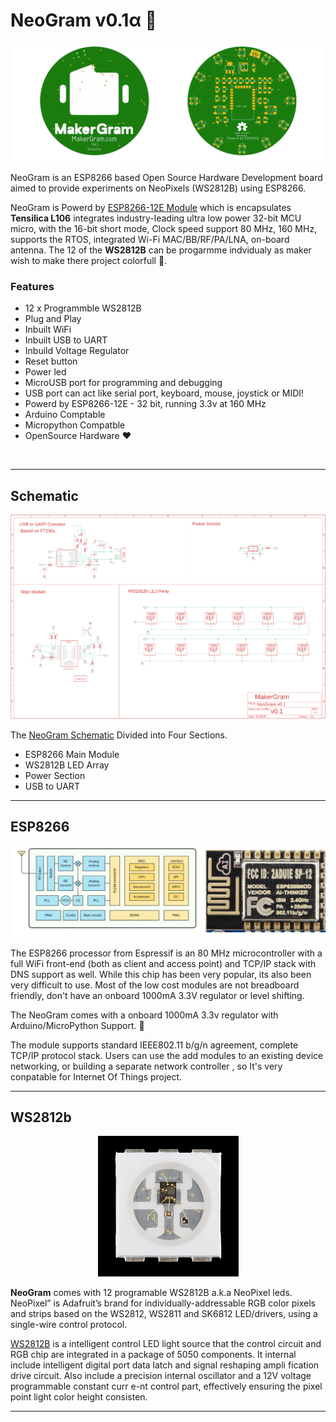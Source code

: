 
# NeoGram v0.1α 🎨
![NeoGram](Resource/Images/NeoGram.png)

NeoGram is an ESP8266 based Open Source Hardware  Development board aimed to provide experiments on NeoPixels (WS2812B) using ESP8266. 


NeoGram is Powerd by [ESP8266-12E Module](Documents/ESP12E-Datasheet.pdf) which is encapsulates <b>Tensilica L106</b> integrates industry-leading ultra low power 32-bit MCU micro, with the 16-bit short mode,
Clock speed support 80 MHz, 160 MHz, supports the RTOS, integrated Wi-Fi MAC/BB/RF/PA/LNA, on-board antenna. The 12 of the  <b>WS2812B</b> can be progarmme indvidualy as maker wish to make there project colorfull 🌈.  


###  Features 

* 12 x Programmble WS2812B
* Plug and Play
* Inbuilt WiFi
* Inbuilt USB to UART
* Inbuild Voltage Regulator
* Reset button
* Power led
* MicroUSB port for programming and debugging 
* USB port can act like serial port, keyboard, mouse, joystick or MIDI!
* Powerd by ESP8266-12E - 32 bit, running 3.3v at 160 MHz
* Arduino Comptable 
* Micropython Compatble
* OpenSource Hardware ❤️

<br>


<hr>

## Schematic 

<p align="center">
  <img src="Resource/Images/schematic.png" />
</p>

The [NeoGram Schematic](Hardware) Divided into Four Sections.

* ESP8266 Main Module
* WS2812B LED Array
* Power Section
* USB to UART



<hr>

## ESP8266

<p align="center">
  <img src="Resource/Images/esp12e.png" />
</p>


The ESP8266 processor from Espressif is an 80 MHz microcontroller with a full WiFi front-end (both as client and access point) and TCP/IP stack with DNS support as well. While this chip has been very popular, its also been very difficult to use. Most of the low cost modules are not breadboard friendly, don't have an onboard 1000mA 3.3V regulator or level shifting.

The NeoGram comes with a onboard 1000mA 3.3v regulator with Arduino/MicroPython Support. 🎉

The module supports standard IEEE802.11 b/g/n agreement, complete TCP/IP protocol stack. Users can use the
add modules to an existing device networking, or building a separate network controller , so It's very conpatable for Internet Of Things project. 


<hr>

## WS2812b  

<p align="center">
  <img src="Resource/Images/ws2812b.jpg" />
</p>

<b>NeoGram</b> comes with 12 programable WS2812B a.k.a NeoPixel leds. NeoPixel” is Adafruit’s brand for individually-addressable RGB color pixels and strips based on the WS2812, WS2811 and SK6812 LED/drivers, using a single-wire control protocol. 

[WS2812B](Documents/WS2812B.pdf) is a intelligent control LED light source that the control circuit and RGB chip are integrated in
a package of 5050 components. It internal include intelligent digital port data latch and signal reshaping ampli
fication drive circuit. Also include a precision internal oscillator and a 12V voltage programmable constant curr
e-nt control part, effectively ensuring the pixel point light color height consisten.

<hr>

